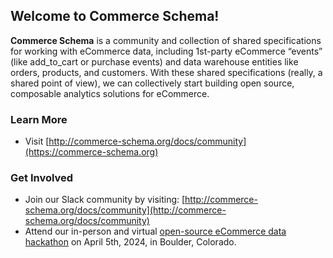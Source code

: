 ## Welcome to Commerce Schema!

**Commerce Schema** is a community and collection of shared specifications for working with eCommerce data, including 1st-party eCommerce “events” (like add_to_cart or purchase events) and data warehouse entities like orders, products, and customers. With these shared specifications (really, a shared point of view), we can collectively start building open source, composable analytics solutions for eCommerce.

### Learn More

* Visit [http://commerce-schema.org/docs/community](https://commerce-schema.org)

### Get Involved

* Join our Slack community by visiting: [http://commerce-schema.org/docs/community](http://commerce-schema.org/docs/community)
* Attend our in-person and virtual [open-source eCommerce data hackathon](https://commerce-schema.org//docs/community/boulder-hackathon) on April 5th, 2024, in Boulder, Colorado.
